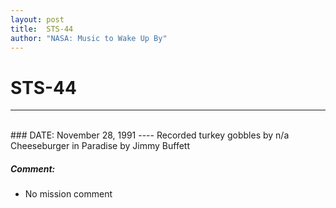 ```yaml
---
layout: post
title:  STS-44
author: "NASA: Music to Wake Up By"
---
```


# STS-44
----
<br/>
### DATE: November 28, 1991
----
Recorded turkey gobbles by n/a
Cheeseburger in Paradise by Jimmy Buffett

##### Comment:
* No mission comment
